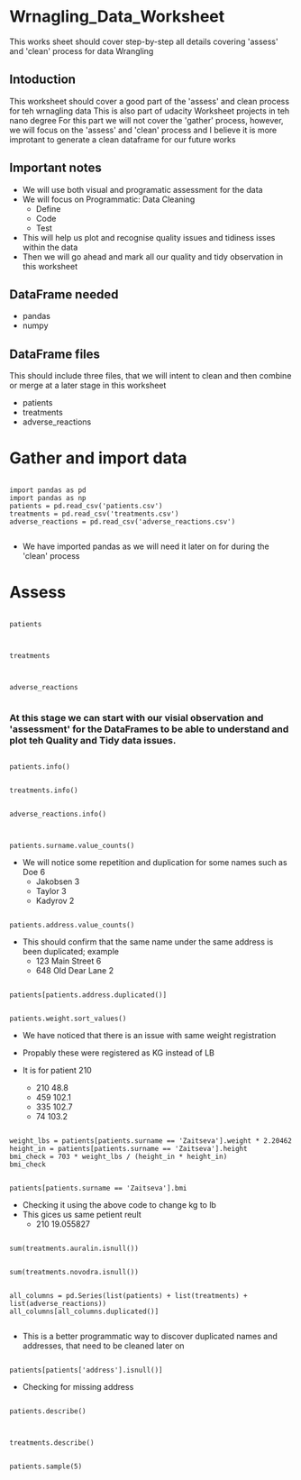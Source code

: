 # Wrnagling_Data_Worksheet
This works sheet should cover step-by-step all details covering 'assess' and 'clean' process for data Wrangling


## Intoduction
This worksheet should cover a good part of the 'assess' and clean process for teh wrnagling data
This is also part of udacity Worksheet projects in teh nano degree
For this part we will not cover the 'gather' process, however, we will focus on the 'assess' and 'clean' process and I believe it is more improtant to generate a clean dataframe for our future works 

## Important notes
- We will use both visual and programatic assessment for the data
- We will focus on Programmatic: Data Cleaning 
  - Define
  - Code 
  - Test
- This will help us plot and recognise quality issues and tidiness isses within the data 
- Then we will go ahead and mark all our quality and tidy observation in this worksheet



## DataFrame needed 
- pandas
- numpy


## DataFrame files 
This should include three files, that we will intent to clean and then combine or merge at a later stage in this worksheet
- patients 
- treatments 
- adverse_reactions 


# Gather and import data

````

import pandas as pd
import pandas as np
patients = pd.read_csv('patients.csv')
treatments = pd.read_csv('treatments.csv')
adverse_reactions = pd.read_csv('adverse_reactions.csv')


````
- We have imported pandas as we will need it later on for during the 'clean' process


# Assess

````

patients


````


````

treatments


````


````

adverse_reactions


````

### At this stage we can start with our visial observation and 'assessment' for the DataFrames to be able to understand and plot teh Quality and Tidy data issues.


````

patients.info()

````

````

treatments.info()

````

````

adverse_reactions.info()


````


````

patients.surname.value_counts()

````

- We will notice some repetition and duplication for some names such as Doe              6
  - Jakobsen         3
  - Taylor           3
  - Kadyrov          2



````

patients.address.value_counts()

````

- This should confirm that the same name under the same address is been duplicated; example 
  - 123 Main Street                  6
  - 648 Old Dear Lane                2



````

patients[patients.address.duplicated()]

````

````

patients.weight.sort_values()

````

- We have noticed that there is an issue with same weight registration
- Propably these were registered as KG instead of LB
- It is for patient 210

   - 210     48.8
   - 459    102.1
   - 335    102.7
   - 74     103.2

````

weight_lbs = patients[patients.surname == 'Zaitseva'].weight * 2.20462
height_in = patients[patients.surname == 'Zaitseva'].height
bmi_check = 703 * weight_lbs / (height_in * height_in)
bmi_check

````

````

patients[patients.surname == 'Zaitseva'].bmi

````


- Checking it using the above code to change kg to lb
- This gices us same petient reult 
    - 210    19.055827


````

sum(treatments.auralin.isnull())

````

````

sum(treatments.novodra.isnull())

````

````

all_columns = pd.Series(list(patients) + list(treatments) + list(adverse_reactions))
all_columns[all_columns.duplicated()]


````

- This is a better programmatic way to discover duplicated names and addresses, that need to be cleaned later on


````

patients[patients['address'].isnull()]

````

- Checking for missing address 


````

patients.describe()


````

````

treatments.describe()

````

````

patients.sample(5)

````



